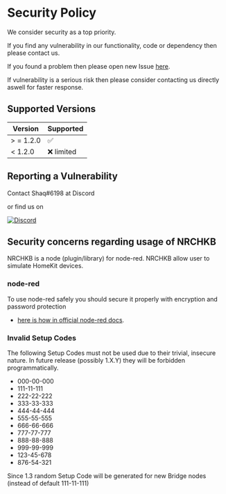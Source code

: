 # Security Policy

We consider security as a top priority.

If you find any vulnerability in our functionality, code or dependency then please contact us.

If you found a problem then please open new
Issue [here](https://github.com/NRCHKB/node-red-contrib-homekit-bridged/issues).

If vulnerability is a serious risk then please consider contacting us directly aswell for faster response.

## Supported Versions

| Version | Supported          |
| ------- | ------------------ |
| > = 1.2.0  | :white_check_mark: |
| < 1.2.0   | :x: limited               |

## Reporting a Vulnerability

Contact Shaq#6198 at Discord

or find us on

[![Discord](https://img.shields.io/discord/586065987267330068.svg?label=Discord)](https://discord.gg/uvYac5u)

## Security concerns regarding usage of NRCHKB

NRCHKB is a node (plugin/library) for node-red. NRCHKB allow user to simulate HomeKit devices.

### node-red

To use node-red safely you should secure it properly with encryption and password protection
- [here is how in official node-red docs](https://nodered.org/docs/security).

### Invalid Setup Codes

The following Setup Codes must not be used due to their trivial, insecure nature. In future release (possibly 1.X.Y)
they will be forbidden programmatically.

- 000-00-000
- 111-11-111
- 222-22-222
- 333-33-333
- 444-44-444
- 555-55-555
- 666-66-666
- 777-77-777
- 888-88-888
- 999-99-999
- 123-45-678
- 876-54-321

Since 1.3 random Setup Code will be generated for new Bridge nodes (instead of default 111-11-111)
